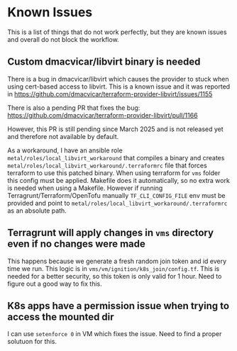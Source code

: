 # Known Issues

This is a list of things that do not work perfectly, but they are known issues and overall do not block the workflow.

## Custom dmacvicar/libvirt binary is needed

There is a bug in dmacvicar/libvirt which causes the provider to stuck when using cert-based access to libvirt. This is a known issue and it was reported in https://github.com/dmacvicar/terraform-provider-libvirt/issues/1155

There is also a pending PR that fixes the bug: https://github.com/dmacvicar/terraform-provider-libvirt/pull/1166

However, this PR is still pending since March 2025 and is not released yet and therefore not available by default.

As a workaround, I have an ansible role `metal/roles/local_libvirt_workaround` that compiles a binary and creates `metal/roles/local_libvirt_workaround/.terraformrc` file that forces terraform to use this patched binary. When using terraform for `vms` folder this config must be applied. Makefile does it automatically, so no extra work is needed when using a Makefile. However if running Terragrunt/Terraform/OpenTofu manually `TF_CLI_CONFIG_FILE` env must be provided and point to `metal/roles/local_libvirt_workaround/.terraformrc` as an absolute path.

## Terragrunt will apply changes in `vms` directory even if no changes were made

This happens because we generate a fresh random join token and id every time we run. This logic is in `vms/vm/ignition/k8s_join/config.tf`. This is needed for a better security, so this token is only valid for 1 hour. Need to figure out a good way to fix this.

## K8s apps have a permission issue when trying to access the mounted dir

I can use `setenforce 0` in VM which fixes the issue. Need to find a proper solutuon for this.